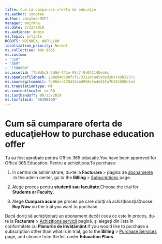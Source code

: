 ```yaml
---
title: Cum să cumparare oferta de educaţie
ms.author: cmcatee
author: cmcatee-MSFT
manager: mnirkhe
ms.date: 2/22/2018
ms.audience: Admin
ms.topic: article
ROBOTS: NOINDEX, NOFOLLOW
localization_priority: Normal
ms.collection: Adm_O365
ms.custom:
- "328"
- "369"
- "1500009"
ms.assetid: f7b8d5c5-2d9d-441e-91c7-0a042149ea0c
ms.openlocfilehash: 208eb40788fcf27332245e4590ad204709b32371
ms.sourcegitcommit: 7c90dcc570d32ebd968e3e4e816a7b482890b3a4
ms.translationtype: MT
ms.contentlocale: ro-RO
ms.lasthandoff: 08/13/2019
ms.locfileid: "36390200"
---
```

# <a name="how-to-purchase-education-offer"></a><span data-ttu-id="35973-102">Cum să cumparare oferta de educaţie</span><span class="sxs-lookup"><span data-stu-id="35973-102">How to purchase education offer</span></span>

<span data-ttu-id="35973-103">Tu au fost aprobate pentru Office 365 educaţie.</span><span class="sxs-lookup"><span data-stu-id="35973-103">You have been approved for Office 365 Education.</span></span> <span data-ttu-id="35973-104">Pentru a achiziţiona:</span><span class="sxs-lookup"><span data-stu-id="35973-104">To purchase:</span></span>
  
1. <span data-ttu-id="35973-105">În centrul de administrare, du-te la **Facturare** \> pagina de [abonamente](https://go.microsoft.com/fwlink/p/?linkid=842054) .</span><span class="sxs-lookup"><span data-stu-id="35973-105">In the admin center, go to the **Billing** \> [Subscriptions](https://go.microsoft.com/fwlink/p/?linkid=842054) page.</span></span>

2. <span data-ttu-id="35973-106">Alege proces pentru **studenti sau facultate**.</span><span class="sxs-lookup"><span data-stu-id="35973-106">Choose the trial for **Students or Faculty**.</span></span>

3. <span data-ttu-id="35973-107">Alege **Cumpara acum** pe proces pe care doriţi să achiziţionaţi.</span><span class="sxs-lookup"><span data-stu-id="35973-107">Choose **Buy Now** on the trial you want to purchase.</span></span> 

<span data-ttu-id="35973-108">Dacă doriţi să achiziţionaţi un abonament decât ceea ce este în proces, du-te la **Facturare** \> [Achiziţiona servicii](https://go.microsoft.com/fwlink/p/?linkid=868433) pagină, şi alegeţi din lista în conformitate cu **Planurile de învăţământ**.</span><span class="sxs-lookup"><span data-stu-id="35973-108">If you would like to purchase a subscription other than what is in trial, go to the **Billing** \> [Purchase Services](https://go.microsoft.com/fwlink/p/?linkid=868433) page, and choose from the list under **Education Plans**.</span></span>